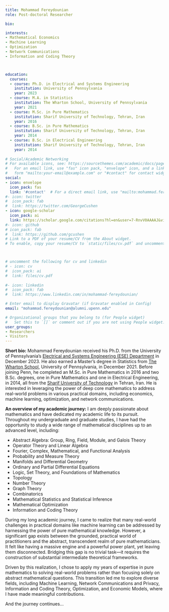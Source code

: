 ```yaml
---
title: Mohammad Fereydounian
role: Post-doctoral Researcher

bio: 

interests:
- Mathematical Economics
- Machine Learning 
- Optimization
- Network Communications
- Information and Coding Theory



education:
  courses:
  - course: Ph.D. in Electrical and Systems Engineering
    institution: University of Pennsylvania
    year: 2023
  - course: M.A. in Statistics
    institution: The Wharton School, University of Pennsylvania
    year: 2021
  - course: M.Sc. in Pure Mathematics
    institution: Sharif University of Technology, Tehran, Iran
    year: 2016
  - course: B.Sc. in Pure Mathematics
    institution: Sharif University of Technology, Tehran, Iran
    year: 2014
  - course: B.Sc. in Electrical Engineering
    institution: Sharif University of Technology, Tehran, Iran
    year: 2014
    
# Social/Academic Networking
# For available icons, see: https://sourcethemes.com/academic/docs/page-builder/#icons
#   For an email link, use "fas" icon pack, "envelope" icon, and a link in the
#   form "mailto:your-email@example.com" or "#contact" for contact widget.
social:
- icon: envelope
  icon_pack: fas
  link: '#contact'  # For a direct email link, use "mailto:mohammad.fereydounian@alumni.upenn.edu".
#- icon: twitter
#  icon_pack: fab
#  link: https://twitter.com/GeorgeCushen
- icon: google-scholar
  icon_pack: ai
  link: https://scholar.google.com/citations?hl=en&user=7-RnvV0AAAAJ&view_op=list_works&gmla=AJsN-F66Pt5nKn_Ah1UUcdrkCloY4pbfzQqaKB6bCNAKIom3loxCx3qjpJ5iHglE-dQcaT50qY021nckPiDg9NziuQslNdl6o18AQ51SnQA30Mj6tlVg75Y
#- icon: github
# icon_pack: fab
#  link: https://github.com/gcushen
# Link to a PDF of your resume/CV from the About widget.
# To enable, copy your resume/CV to `static/files/cv.pdf` and uncomment the lines below.



# uncomment the following for cv and linkedin
# - icon: cv
#  icon_pack: ai
#  link: files/cv.pdf
  
#- icon: linkedin
#  icon_pack: fab
#  link: https://www.linkedin.com/in/mohammad-fereydounian/

# Enter email to display Gravatar (if Gravatar enabled in Config)
email: "mohammad.fereydounian@alumni.upenn.edu"

# Organizational groups that you belong to (for People widget)
#   Set this to `[]` or comment out if you are not using People widget.
user_groups:
- Researchers
- Visitors
---
```


**Short bio:** Mohammad Fereydounian received his Ph.D. from the University of Pennsylvania’s <a href="https://www.ese.upenn.edu" target="_blank">Electrical and Systems Engineering (ESE) Department</a> in December 2023. He also earned a Master’s degree in Statistics from <a href="https://www.wharton.upenn.edu" target="_blank">The Wharton School</a>, University of Pennsylvania, in December 2021. Before joining Penn, he completed an M.Sc. in Pure Mathematics in 2016 and two B.Sc. degrees, one in Pure Mathematics and one in Electrical Engineering, in 2014, all from the <a href="http://www.en.sharif.edu" target="_blank">Sharif University of Technology</a> in Tehran, Iran. He is interested in leveraging the power of deep core mathematics to address real-world problems in various practical domains, including economics, machine learning, optimization, and network communications.


**An overview of my academic journey:** I am deeply passionate about mathematics and have dedicated my academic life to its pursuit. Throughout my undergraduate and graduate studies, I have had the opportunity to study a wide range of mathematical disciplines up to an advanced level, including:

- Abstract Algebra: Group, Ring, Field, Module, and Galois Theory
- Operator Theory and Linear Algebra
- Fourier, Complex, Mathematical, and Functional Analysis
- Probability and Measure Theory
- Manifolds and Differential Geometry
- Ordinary and Partial Differential Equations
- Logic, Set Theory, and Foundations of Mathematics
- Topology
- Number Theory
- Graph Theory
- Combinatorics
- Mathematical Statistics and Statistical Inference
- Mathematical Optimization
- Information and Coding Theory

During my long academic journey, I came to realize that many real-world challenges in practical domains like machine learning can be addressed by harnessing the power of pure mathematical knowledge. However, a significant gap exists between the grounded, practical world of practitioners and the abstract, transcendent realm of pure mathematicians. It felt like having a massive engine and a powerful power plant, yet leaving them disconnected. Bridging this gap is no trivial task—it requires the construction of substantial intermediate theoretical frameworks.

Driven by this realization, I chose to apply my years of expertise in pure mathematics to solving real-world problems rather than focusing solely on abstract mathematical questions. This transition led me to explore diverse fields, including Machine Learning, Network Communications and Privacy, Information and Coding Theory, Optimization, and Economic Models, where I have made meaningful contributions.

And the journey continues...
